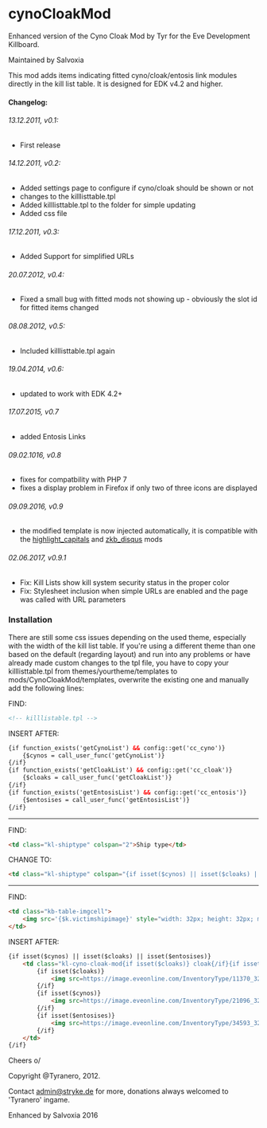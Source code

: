 # cynoCloakMod
Enhanced version of the Cyno Cloak Mod by Tyr for the Eve Development Killboard.

Maintained by Salvoxia

This mod adds items indicating fitted cyno/cloak/entosis link modules directly in the kill list table. It is designed for EDK v4.2 and higher.


#### Changelog:

###### 13.12.2011, v0.1: 
- First release

###### 14.12.2011, v0.2: 
- Added settings page to configure if cyno/cloak should be shown or not
- changes to the killlisttable.tpl
- Added killlisttable.tpl to the folder for simple updating
- Added css file


###### 17.12.2011, v0.3:
- Added Support for simplified URLs

###### 20.07.2012, v0.4:
- Fixed a small bug with fitted mods not showing up - obviously the slot id for fitted items changed

###### 08.08.2012, v0.5:
- Included killlisttable.tpl again

###### 19.04.2014, v0.6:
- updated to work with EDK 4.2+

###### 17.07.2015, v0.7
- added Entosis Links

###### 09.02.1016, v0.8
- fixes for compatbility with PHP 7
- fixes a display problem in Firefox if only two of three icons are displayed

###### 09.09.2016, v0.9
- the modified template is now injected automatically, it is compatible with the [highlight_capitals](https://github.com/Salvoxia/highlight_capitals) and [zkb_disqus](https://github.com/Salvoxia/zkb_disqus) mods

###### 02.06.2017, v0.9.1

- Fix: Kill Lists show kill system security status in the proper color
- Fix: Stylesheet inclusion when simple URLs are enabled and the page was called with URL parameters


### Installation

There are still some css issues depending on the used theme, especially with the width of the kill list table.
If you're using a different theme than one based on the default (regarding layout) and run
into any problems or have already made custom changes to the tpl file, you have to copy your killlisttable.tpl from themes/yourtheme/templates 
to mods/CynoCloakMod/templates, overwrite the existing one and manually add the following lines:

FIND:
```html
<!-- killlistable.tpl -->
```


INSERT AFTER:
```html
{if function_exists('getCynoList') && config::get('cc_cyno')}
	{$cynos = call_user_func('getCynoList')}	
{/if}
{if function_exists('getCloakList') && config::get('cc_cloak')}
	{$cloaks = call_user_func('getCloakList')}
{/if}
{if function_exists('getEntosisList') && config::get('cc_entosis')}
	{$entosises = call_user_func('getEntosisList')}
{/if}
```

---------------------------------

FIND:
```html
<td class="kl-shiptype" colspan="2">Ship type</td>
```

CHANGE TO:
```html
<td class="kl-shiptype" colspan="{if isset($cynos) || isset($cloaks) || isset($entosises)}3{else}2{/if}">Ship type</td>
```


---------------------------------
FIND:
```html
<td class="kb-table-imgcell">
	<img src='{$k.victimshipimage}' style="width: 32px; height: 32px; margin-bottom:-2px !important;" alt="" />
</td>
```

INSERT AFTER:
```html
{if isset($cynos) || isset($cloaks) || isset($entosises)}
	<td class="kl-cyno-cloak-mod{if isset($cloaks)} cloak{/if}{if isset($cynos)} cyno{/if}{if isset($entosises)} entosis{/if}">
		{if isset($cloaks)}
			<img src=https://image.eveonline.com/InventoryType/11370_32.png {if in_array($k.id, $cloaks)}style="opacity:1;"{/if} alt="" />
		{/if}
		{if isset($cynos)}
			<img src=https://image.eveonline.com/InventoryType/21096_32.png {if in_array($k.id, $cynos)}style="opacity:1;"{/if} alt="" />
		{/if}
        {if isset($entosises)}
			<img src=https://image.eveonline.com/InventoryType/34593_32.png {if in_array($k.id, $entosises)}style="opacity:1;"{/if} alt="" />
		{/if}
	</td>
{/if}
```


Cheers o/


Copyright @Tyranero, 2012.

Contact admin@stryke.de for more, donations always welcomed to 'Tyranero' ingame.

Enhanced by Salvoxia 2016
